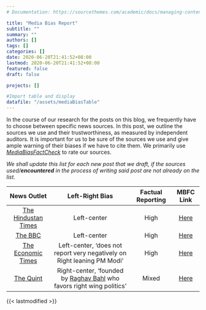 ```yaml
---
# Documentation: https://sourcethemes.com/academic/docs/managing-content/

title: "Media Bias Report"
subtitle: ""
summary: ""
authors: []
tags: []
categories: []
date: 2020-06-20T21:41:52+08:00
lastmod: 2020-06-20T21:41:52+08:00
featured: false
draft: false

projects: []

#Import table and display
datafile: "/assets/mediaBiasTable"
---
```


In the course of our research for the  posts on this blog, we frequently have to choose between specific news  sources. In this post, we outline the sources we use and their  trustworthiness, as measured by independent auditors. It is important  for us to be sure of the sources we use and give ample warning of their  biases if we have to cite them. We primarily use *[MediaBiasFactCheck](http://mediabiasfactcheck.com)* to rate our sources.

*We shall update this list for each new post that we draft, if the sources used/**encountered** in the process of writing said post are not already on the list.*

<center>

|                        News Outlet                         |                       Left-Right Bias                        | Factual Reporting |                         MBFC Link                          |
| :--------------------------------------------------------: | :----------------------------------------------------------: | :---------------: | :--------------------------------------------------------: |
|   [The Hindustan Times](https://www.hindustantimes.com/)   |          Left-center <a name="the-hindustan-times">          |       High        |  [Here](https://mediabiasfactcheck.com/hindustan-times/)   |
|            [The BBC](https://www.bbc.com/news)             |                Left-center <a name="the-bbc">                |       High        |        [Here](https://mediabiasfactcheck.com/bbc/)         |
| [The Economic Times](http://economictimes.indiatimes.com/) | Left-center, ‘does not report very negatively on Right leaning PM Modi’ <a name="the-economic-times"> |       High        | [Here](https://mediabiasfactcheck.com/the-economic-times/) |
|           [The Quint](https://www.thequint.com/)           | Right-center, ‘founded by [Raghav Bahl](https://en.wikipedia.org/wiki/Raghav_Bahl) who favors right wing politics’ <a name="the-quint"> |       Mixed       |     [Here](https://mediabiasfactcheck.com/the-quint/)      |

</center>

{{< lastmodified >}}